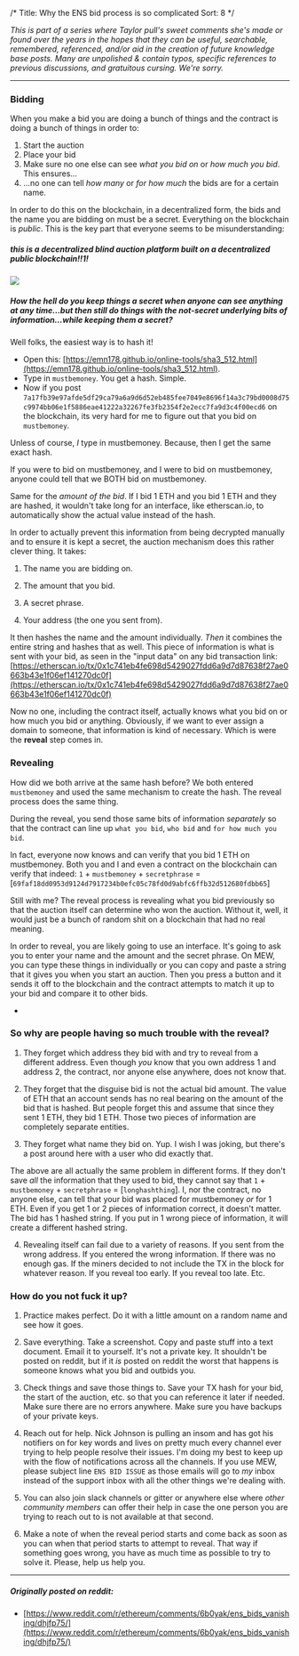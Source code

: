 /*
Title: Why the ENS bid process is so complicated
Sort: 8
*/

*This is part of a series where Taylor pull's sweet comments she's made or found over the years in the hopes that they can be useful, searchable, remembered, referenced, and/or aid in the creation of future knowledge base posts. Many are unpolished & contain typos, specific references to previous discussions, and gratuitous cursing. We're sorry.*

---

### Bidding

When you make a bid you are doing a bunch of things and the contract is doing a bunch of things in order to:

1. Start the auction 
2. Place your bid 
3. Make sure no one else can see *what you bid on* or *how much you bid*. This ensures...
4. ...no one can tell *how many* or *for how much* the bids are for a certain name. 

In order to do this on the blockchain, in a decentralized form, the bids and the name you are bidding on must be a secret. Everything on the blockchain is *public*. This is the key part that everyone seems to be misunderstanding: 

##### this is a decentralized *blind* auction platform built on a decentralized *public* blockchain!!1!

![](https://media.giphy.com/media/KI9oNS4JBemyI/giphy.gif)

##### How the hell do you keep things a secret when anyone can see anything at any time...but then still do things with the not-secret underlying bits of information...while keeping them a secret?

Well folks, the easiest way is to hash it!

*  Open this: [https://emn178.github.io/online-tools/sha3_512.html](https://emn178.github.io/online-tools/sha3_512.html). 
*  Type in `mustbemoney`. You get a hash. Simple. 
*  Now if you post `7a17fb39e97afde5df29ca79a6a9d6d52eb485fee7049e8696f14a3c79bd0008d75c9974bb06e1f5886eae41222a32267fe3fb2354f2e2ecc7fa9d3c4f00ecd6` on the blockchain, its very hard for me to figure out that you bid on `mustbemoney`.

Unless of course, *I* type in mustbemoney. Because, then I get the same exact hash. 

If you were to bid on mustbemoney, and I were to bid on mustbemoney, anyone could tell that we BOTH bid on mustbemoney. 

Same for the *amount of the bid*. If I bid 1 ETH and you bid 1 ETH and they are hashed, it wouldn't take long for an interface, like etherscan.io, to automatically show the actual value instead of the hash. 

In order to actually prevent this information from being decrypted manually and to ensure it is kept a secret, the auction mechanism does this rather clever thing. It takes:

1. The name you are bidding on.

2. The amount that you bid. 

3. A secret phrase.

4. Your address (the one you sent from).

It then hashes the name and the amount individually. *Then* it combines the entire string and hashes that as well. This piece of information is what is sent with your bid, as seen in the "input data" on any bid transaction link: [https://etherscan.io/tx/0x1c741eb4fe698d5429027fdd6a9d7d87638f27ae0663b43e1f06ef141270dc0f](https://etherscan.io/tx/0x1c741eb4fe698d5429027fdd6a9d7d87638f27ae0663b43e1f06ef141270dc0f)

Now no one, including the contract itself, actually knows what you bid on or how much you bid or anything. Obviously, if we want to ever assign a domain to someone, that information is kind of necessary. Which is were the **reveal** step comes in. 

### Revealing

How did we both arrive at the same hash before? We both entered `mustbemoney` and used the same mechanism to create the hash. The reveal process does the same thing.

During the reveal, you send those same bits of information *separately* so that the contract can line up `what you bid`, `who bid` and `for how much you bid`. 

In fact, everyone now knows and can verify that you bid 1 ETH on mustbemoney. Both you and I and even a contract on the blockchain can verify that indeed: `1` + `mustbemoney` + `secretphrase` = [`69faf18dd0953d9124d7917234b0efc05c78fd0d9abfc6ffb32d512680fdbb65`]


Still with me? The reveal process is revealing what you bid previously so that the auction itself can determine who won the auction. Without it, well, it would just be a bunch of random shit on a blockchain that had no real meaning.

In order to reveal, you are likely going to use an interface. It's going to ask you to enter your name and the amount and the secret phrase. On MEW, you can type these things in individually or you can copy and paste a string that it gives you when you start an auction. Then you press a button and it sends it off to the blockchain and the contract attempts to match it up to your bid and compare it to other bids.

-

### So why are people having so much trouble with the reveal?

1. They forget which address they bid with and try to reveal from a different address. Even though *you* know that you own address 1 and address 2, the contract, nor anyone else anywhere, does not know that. 

2. They forget that the disguise bid is not the actual bid amount. The value of ETH that an account sends has no real bearing on the amount of the bid that is hashed. But people forget this and assume that since they sent 1 ETH, they bid 1 ETH. Those two pieces of information are completely separate entities.

3. They forget what name they bid on. Yup. I wish I was joking, but there's a post around here with a user who did exactly that. 

The above are all actually the same problem in different forms. If they don't save *all* the information that they used to bid, they cannot say that `1` + `mustbemoney` + `secretphrase` = [`longhashthing`]. I, nor the contract, no anyone else, can tell that your bid was placed for mustbemoney *or* for 1 ETH. Even if you get 1 or 2 pieces of information correct, it doesn't matter. The bid has 1 hashed string. If you put in 1 wrong piece of information, it will create a different hashed string.

4. Revealing itself can fail due to a variety of reasons. If you sent from the wrong address. If you entered the wrong information. If there was no enough gas. If the miners decided to not include the TX in the block for whatever reason. If you reveal too early. If you reveal too late. Etc.


### How do you not fuck it up?

1. Practice makes perfect. Do it with a little amount on a random name and see how it goes. 

2. Save everything. Take a screenshot. Copy and paste stuff into a text document. Email it to yourself. It's not a private key. It shouldn't be posted on reddit, but if it *is* posted on reddit the worst that happens is someone knows what you bid and outbids you.

3. Check things and save those things to. Save your TX hash for your bid, the start of the auction, etc. so that you can reference it later if needed. Make sure there are no errors anywhere. Make sure you have backups of your private keys. 

4. Reach out for help. Nick Johnson is pulling an insom and has got his notifiers on for key words and lives on pretty much every channel ever trying to help people resolve their issues. I'm doing my best to keep up with the flow of notifications across all the channels. If you use MEW, please subject line `ENS BID ISSUE` as those emails will go to *my* inbox instead of the support inbox with all the other things we're dealing with. 

5. You can also join slack channels or gitter or anywhere else where *other community members* can offer their help in case the one person you are trying to reach out to is not available at that second. 

6. Make a note of when the reveal period starts and come back as soon as you can when that period starts to attempt to reveal. That way if something goes wrong, you have as much time as possible to try to solve it. Please, help us help you. 

---

##### Originally posted on reddit:

- [https://www.reddit.com/r/ethereum/comments/6b0yak/ens_bids_vanishing/dhjfp75/](https://www.reddit.com/r/ethereum/comments/6b0yak/ens_bids_vanishing/dhjfp75/)

